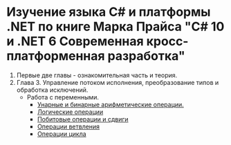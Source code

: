 # Изучение языка С# и платформы .NET по книге Марка Прайса "C# 10 и .NET 6 Современная кросс-платформенная разработка"

1. Первые две главы - ознакомительная часть и теория.  
2. Глава 3. Управление потоком исполнения, преобразование типов и обработка исключений.
   - Работа с переменными.
      - [Унарные и бинарные арифметические операции.](https://github.com/gotovchik/markjprice_cs10dotnet6/tree/master/Chapter_03/Operators)
      - [Логические операции](https://github.com/gotovchik/markjprice_cs10dotnet6/tree/chapter3/Chapter_03/BooleanOperators)
      - [Побитовые операции и сдвиги](https://github.com/gotovchik/markjprice_cs10dotnet6/tree/chapter3/Chapter_03/BitwiseAndShiftOperators)
      - [Операции ветвления](https://github.com/gotovchik/markjprice_cs10dotnet6/tree/chapter3/Chapter_03/SelectionStatements)
      - [Операции цикла](https://github.com/gotovchik/markjprice_cs10dotnet6/tree/chapter3/Chapter_03/IterationStatements)